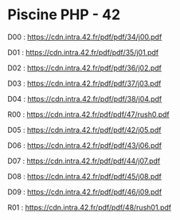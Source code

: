 # Piscine PHP - 42

D00 : https://cdn.intra.42.fr/pdf/pdf/34/j00.pdf

D01 : https://cdn.intra.42.fr/pdf/pdf/35/j01.pdf

D02 : https://cdn.intra.42.fr/pdf/pdf/36/j02.pdf

D03 : https://cdn.intra.42.fr/pdf/pdf/37/j03.pdf

D04 : https://cdn.intra.42.fr/pdf/pdf/38/j04.pdf

R00 : https://cdn.intra.42.fr/pdf/pdf/47/rush0.pdf

D05 : https://cdn.intra.42.fr/pdf/pdf/42/j05.pdf

D06 : https://cdn.intra.42.fr/pdf/pdf/43/j06.pdf

D07 : https://cdn.intra.42.fr/pdf/pdf/44/j07.pdf

D08 : https://cdn.intra.42.fr/pdf/pdf/45/j08.pdf

D09 : https://cdn.intra.42.fr/pdf/pdf/46/j09.pdf

R01 : https://cdn.intra.42.fr/pdf/pdf/48/rush01.pdf
